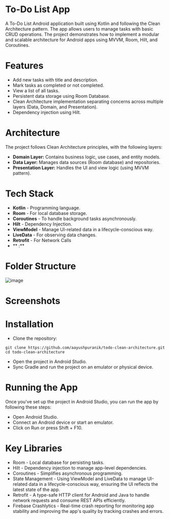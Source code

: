 # To-Do List App
A To-Do List Android application built using Kotlin and following the Clean Architecture pattern. The app allows users to manage tasks with basic CRUD operations. The project demonstrates how to implement a modular and scalable architecture for Android apps using MVVM, Room, Hilt, and Coroutines.

# Features
- Add new tasks with title and description.
- Mark tasks as completed or not completed.
- View a list of all tasks.
- Persistent data storage using Room Database.
- Clean Architecture implementation separating concerns across multiple layers (Data, Domain, and Presentation).
- Dependency injection using Hilt.

# Architecture
The project follows Clean Architecture principles, with the following layers:
- **Domain Layer:** Contains business logic, use cases, and entity models.
- **Data Layer:** Manages data sources (Room database) and repositories.
- **Presentation Layer:** Handles the UI and view logic (using MVVM pattern).

# Tech Stack
- **Kotlin** - Programming language.
- **Room** - For local database storage.
- **Coroutines** - To handle background tasks asynchronously.
- **Hilt** - Dependency Injection.
- **ViewModel** - Manage UI-related data in a lifecycle-conscious way.
- **LiveData** - For observing data changes.
- **Retrofit** - For Network Calls
- ** :**

# Folder Structure
![image](https://github.com/user-attachments/assets/e1735e22-c817-489e-a284-11226114aee1)


# Screenshots

# Installation
- Clone the repository:
```
git clone https://github.com/aayushpuranik/todo-clean-architecture.git
cd todo-clean-architecture
```
- Open the project in Android Studio.
- Sync Gradle and run the project on an emulator or physical device.

# Running the App
Once you've set up the project in Android Studio, you can run the app by following these steps:
- Open Android Studio.
- Connect an Android device or start an emulator.
- Click on Run or press Shift + F10.

# Key Libraries
- Room - Local database for persisting tasks.
- Hilt - Dependency injection to manage app-level dependencies.
- Coroutines - Simplifies asynchronous programming.
- State Management - Using ViewModel and LiveData to manage UI-related data in a lifecycle-conscious way, ensuring the UI reflects the latest state of the app.
- Retrofit - A type-safe HTTP client for Android and Java to handle network requests and consume REST APIs efficiently.
- Firebase Crashlytics - Real-time crash reporting for monitoring app stability and improving the app's quality by tracking crashes and errors.
